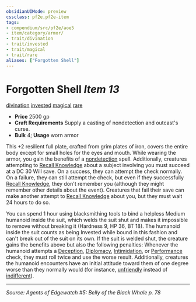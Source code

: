```yaml
---
obsidianUIMode: preview
cssclass: pf2e,pf2e-item
tags:
- compendium/src/pf2e/aoe5
- item/category/armor/
- trait/divination
- trait/invested
- trait/magical
- trait/rare
aliases: ["Forgotten Shell"]
---
```

# Forgotten Shell *Item 13*  
[divination](divination.md "Divination School Trait")  [invested](invested.md "Invested Item Trait")  [magical](magical.md "Magical Item Trait")  [rare](rare.md "Rare Rarity Trait")  

- **Price** 2500 gp
- **Craft Requirements** Supply a casting of nondetection and outcast's curse.
- **Bulk** 4; **Usage** worn armor

This +2 resilient full plate, crafted from grim plates of iron, covers the entire body except for small holes for the eyes and mouth. While wearing the armor, you gain the benefits of a [nondetection](nondetection.md) spell. Additionally, creatures attempting to [Recall Knowledge](recall-knowledge.md) about a subject involving you must succeed at a DC 30 Will save. On a success, they can attempt the check normally. On a failure, they can still attempt the check, but even if they successfully [Recall Knowledge](recall-knowledge.md), they don't remember you (although they might remember other details about the event). Creatures that fail their save can make another attempt to [Recall Knowledge](recall-knowledge.md) about you, but they must wait 24 hours to do so.

You can spend 1 hour using blacksmithing tools to bind a helpless Medium humanoid inside the suit, which welds the suit shut and makes it impossible to remove without breaking it (Hardness 9, HP 36, BT 18). The humanoid inside the suit counts as being Invested while bound in this fashion and can't break out of the suit on its own. If the suit is welded shut, the creature gains the benefits above but also the following penalties: Whenever the humanoid attempts a [Deception](skills.md#Deception), [Diplomacy](skills.md#Diplomacy), [Intimidation](skills.md#Intimidation), or [Performance](skills.md#Performance) check, they must roll twice and use the worse result. Additionally, creatures the humanoid encounters have an initial attitude toward them of one degree worse than they normally would (for instance, [unfriendly](conditions.md#Unfriendly) instead of [indifferent](conditions.md#Indifferent)).


---
*Source: Agents of Edgewatch #5: Belly of the Black Whale p. 78*